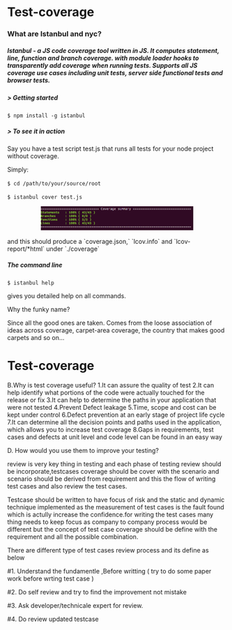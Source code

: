 
# Test-coverage

### What are Istanbul and nyc?
##### Istanbul - a JS code coverage tool written in JS. It computes statement, line, function and branch coverage. with module loader hooks to transparently add coverage when running tests. Supports all JS coverage use cases including unit tests, server side functional tests and browser tests.

##### > Getting started
`$ npm install -g istanbul`

##### > To see it in action
Say you have a test script test.js that runs all tests for your node project without coverage.

Simply:

`$ cd /path/to/your/source/root`

`$ istanbul cover test.js`
<p align="center">
  <img src="istanbul.png" width="350"/>
</p>
and this should produce a `coverage.json,` `lcov.info` and `lcov-report/*html` under `./coverage`

##### The command line
`$ istanbul help`

gives you detailed help on all commands.

Why the funky name?

Since all the good ones are taken.
 Comes from the loose association of ideas across coverage, carpet-area coverage, the country that makes good carpets and so on...

# Test-coverage


B.Why is test coverage useful?
1.It can assure the quality of test
2.It can help identify what portions of the code were actually touched for the release or fix
3.It can help to determine the paths in your application that were not tested
4.Prevent Defect leakage
5.Time, scope and cost can be kept under control
6.Defect prevention at an early stage of project life cycle
7.It can determine all the decision points and paths used in the application, which allows you to increase test coverage
8.Gaps in requirements, test cases and defects at unit level and code level can be found in an easy way




D. How would you use them to improve your testing?


review is very key thing in testing and each phase of testing review should be incorporate,testcases coverage should be cover with the scenario and scenario should be derived from requirement and this the flow of writing test cases and also review the test cases.

Testcase should be written to have focus of risk and the static and dynamic technique implemented as the measurement of test cases is the fault found which is actully increase the confidence.for writing the test cases many thing needs to keep focus as company to company process would be different but the concept of test case coverage should be define with the requirement and all the possible combination.

There are different type of test cases review process and its define as below

#1. Understand the fundamentle ,Before writting ( try to do some paper work before wrting test case )


#2. Do self review and try to find the improvement not mistake


#3. Ask developer/technicale expert for review.


#4. Do review updated testcase

